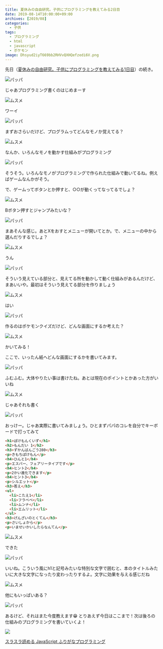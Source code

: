 ```yaml
---
title: 夏休みの自由研究。子供にプログラミングを教えてみる2日目
date: 2019-08-14T10:00:00+09:00
archives: [2019/08]
categories:
  - 子供
tags:
  - プログラミング
  - html
  - javascript
  - ポケモン
image: Dhsyud2iyT669bb2RHVvQXHQefzedi6V.png
---
```

先日（[夏休みの自由研究。子供にプログラミングを教えてみる1日目](/blog/2019/08/夏休みの自由研究子供にプログラミングを教えてみる1日目/)）の続き。

<!--more-->

<div class="balloon_right">
  <div class="img"><img src="/images/t4traw.jpg">パッパ</div>
  <p>じゃあプログラミング書くのはじめまーす</p>
</div>

<div class="balloon_left">
  <div class="img"><img src="/images/musume.png">ムスメ</div>
  <p>ワーイ</p>
</div>

<div class="balloon_right">
  <div class="img"><img src="/images/t4traw.jpg">パッパ</div>
  <p>まずおさらいだけど、プログラムってどんなモノか覚えてる？</p>
</div>

<div class="balloon_left">
  <div class="img"><img src="/images/musume.png">ムスメ</div>
  <p>なんか、いろんなモノを動かす仕組みがプログラミング</p>
</div>

<div class="balloon_right">
  <div class="img"><img src="/images/t4traw.jpg">パッパ</div>
  <p>そうそう。いろんなモノがプログラミングで作られた仕組みで動いてるね。例えばゲームなんかがそう。</p>
  <p>で、ゲームってボタンとか押すと、○○が動くってなってるでしょ？</p>
</div>

<div class="balloon_left">
  <div class="img"><img src="/images/musume.png">ムスメ</div>
  <p>Bボタン押すとジャンプみたいな？</p>
</div>

<div class="balloon_right">
  <div class="img"><img src="/images/t4traw.jpg">パッパ</div>
  <p>まあそんな感じ。あとXをおすとメニューが開いてとか。で、メニューの中から選んだりするでしょ？</p>
</div>

<div class="balloon_left">
  <div class="img"><img src="/images/musume.png">ムスメ</div>
  <p>うん</p>
</div>

<div class="balloon_right">
  <div class="img"><img src="/images/t4traw.jpg">パッパ</div>
  <p>そういう見えている部分と、見えてる所を動かして動く仕組みがあるんだけど、まあいいや。最初はそういう見えてる部分を作りましょう</p>
</div>

<div class="balloon_left">
  <div class="img"><img src="/images/musume.png">ムスメ</div>
  <p>はい</p>
</div>

<div class="balloon_right">
  <div class="img"><img src="/images/t4traw.jpg">パッパ</div>
  <p>作るのはポケモンクイズだけど、どんな画面にするか考えた？</p>
</div>

<div class="balloon_left">
  <div class="img"><img src="/images/musume.png">ムスメ</div>
  <p>かいてみる！</p>
</div>

ここで、いったん紙へどんな画面にするかを書いてみます。

<div class="balloon_right">
  <div class="img"><img src="/images/t4traw.jpg">パッパ</div>
  <p>ふむふむ。大体やりたい事は書けたね。あとは現在のポイントとかあった方がいいね</p>
</div>

<div class="balloon_left">
  <div class="img"><img src="/images/musume.png">ムスメ</div>
  <p>じゃあそれも書く</p>
</div>

<div class="balloon_right">
  <div class="img"><img src="/images/t4traw.jpg">パッパ</div>
  <p>おっけー。じゃあ実際に書いてみましょう。ひとまずパパのコレを自分でキーボードで打ってみて</p>
</div>

```html
<h1>ぽけもんくいず</h1>
<h2>もんだい 1</h2>
<h3>ずかんばんごう280</h3>
<p>きもちぽけもん</p>
<h4>ひんと1</h4>
<p>エスパー、フェアリータイプです</p>
<h4>ヒント2</h4>
<p>2かい進化できます</p>
<h4>ヒント3</h4>
<p>シルエット</p>
<h3>答え</h3>
<ul>
  <li>こたえ1</li>
  <li>フラベベ</li>
  <li>ムンナ</li>
  <li>エムリット</li>
</ul>
<h3>げんざいのとくてん</h3>
<p>さいしょから</p>
<p>いませいかいしたらなんてん</p>
```

<div class="balloon_left">
  <div class="img"><img src="/images/musume.png">ムスメ</div>
  <p>できた</p>
</div>

<div class="balloon_right">
  <div class="img"><img src="/images/t4traw.jpg">パッパ</div>
  <p>いいね。こういう風にh1と記号みたいな特別な文字で囲むと、本のタイトルみたいに大きな文字になったり変わったりするよ。文字に効果を与える感じだね</p>
</div>


<div class="balloon_left">
  <div class="img"><img src="/images/musume.png">ムスメ</div>
  <p>他にもいっぱいある？</p>
</div>

<div class="balloon_right">
  <div class="img"><img src="/images/t4traw.jpg">パッパ</div>
  <p>あるけど、それはまた今度教えます😁 とりあえず今日はここまで！次は後ろの仕組みのプログラミングを書いていくよ！</p>
</div>

<div class="amazfy">
<a href="https://www.amazon.co.jp/dp/4295003859?tag=t4traw-22">
<img src="https://ws-fe.amazon-adsystem.com/widgets/q?_encoding=UTF8&ASIN=4295003859&Format=_SL250_&ID=AsinImage&MarketPlace=JP&ServiceVersion=20070822&WS=1&tag=t4traw-22&language=ja_JP">
<p>スラスラ読める JavaScript ふりがなプログラミング</p>
</a>
</div>
